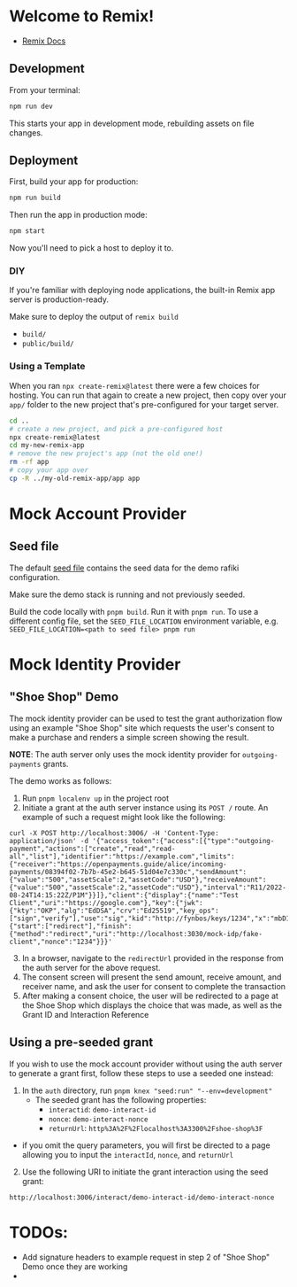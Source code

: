 # Welcome to Remix!

- [Remix Docs](https://remix.run/docs)

## Development

From your terminal:

```sh
npm run dev
```

This starts your app in development mode, rebuilding assets on file changes.

## Deployment

First, build your app for production:

```sh
npm run build
```

Then run the app in production mode:

```sh
npm start
```

Now you'll need to pick a host to deploy it to.

### DIY

If you're familiar with deploying node applications, the built-in Remix app
server is production-ready.

Make sure to deploy the output of `remix build`

- `build/`
- `public/build/`

### Using a Template

When you ran `npx create-remix@latest` there were a few choices for hosting. You
can run that again to create a new project, then copy over your `app/` folder to
the new project that's pre-configured for your target server.

```sh
cd ..
# create a new project, and pick a pre-configured host
npx create-remix@latest
cd my-new-remix-app
# remove the new project's app (not the old one!)
rm -rf app
# copy your app over
cp -R ../my-old-remix-app/app app
```

# Mock Account Provider

## Seed file

The default [seed file](./seed.yml) contains the seed data for the demo rafiki
configuration.

Make sure the demo stack is running and not previously seeded.

Build the code locally with `pnpm build`. Run it with `pnpm run`. To use a
different config file, set the `SEED_FILE_LOCATION` environment variable, e.g.
`SEED_FILE_LOCATION=<path to seed file> pnpm run`

# Mock Identity Provider

## "Shoe Shop" Demo

The mock identity provider can be used to test the grant authorization flow
using an example "Shoe Shop" site which requests the user's consent to make a
purchase and renders a simple screen showing the result.

**NOTE**: The auth server only uses the mock identity provider for `outgoing-payments` grants.

The demo works as follows:

1. Run
   `pnpm localenv up`
   in the project root
2. Initiate a grant at the auth server instance using its `POST /` route. An example of such a request might look like the following:
```
curl -X POST http://localhost:3006/ -H 'Content-Type: application/json' -d '{"access_token":{"access":[{"type":"outgoing-payment","actions":["create","read","read-all","list"],"identifier":"https://example.com","limits":{"receiver":"https://openpayments.guide/alice/incoming-payments/08394f02-7b7b-45e2-b645-51d04e7c330c","sendAmount":{"value":"500","assetScale":2,"assetCode":"USD"},"receiveAmount":{"value":"500","assetScale":2,"assetCode":"USD"},"interval":"R11/2022-08-24T14:15:22Z/P1M"}}]},"client":{"display":{"name":"Test Client","uri":"https://google.com"},"key":{"jwk":{"kty":"OKP","alg":"EdDSA","crv":"Ed25519","key_ops":["sign","verify"],"use":"sig","kid":"http://fynbos/keys/1234","x":"mbD1mlEyBABhYfUQbhuqNwOwcb4cLcdRoAWIoUWgsL4"},"proof":"httpsig"}},"interact":{"start":["redirect"],"finish":{"method":"redirect","uri":"http://localhost:3030/mock-idp/fake-client","nonce":"1234"}}}'
```
3. In a browser, navigate to the `redirectUrl` provided in the response from the auth server for the above request.
4. The consent screen will present the send amount, receive amount, and receiver
   name, and ask the user for consent to complete the transaction
5. After making a consent choice, the user will be redirected to a page at the
   Shoe Shop which displays the choice that was made, as well as the Grant ID
   and Interaction Reference

## Using a pre-seeded grant
If you wish to use the mock account provider without using the auth server to generate a grant first, follow these steps to use a seeded one instead:
1. In the `auth` directory, run `pnpm knex "seed:run" "--env=development"`
   - The seeded grant has the following properties:
     - `interactid`: `demo-interact-id`
     - `nonce`: `demo-interact-nonce`
     - `returnUrl`: `http%3A%2F%2Flocalhost%3A3300%2Fshoe-shop%3F`
  - if you omit the query parameters, you will first be directed to a page
   allowing you to input the `interactId`, `nonce`, and `returnUrl`
2. Use the following URI to initiate the grant interaction using the seed grant:
```
http://localhost:3006/interact/demo-interact-id/demo-interact-nonce
```

# TODOs:
- Add signature headers to example request in step 2 of "Shoe Shop" Demo once they are working
- 